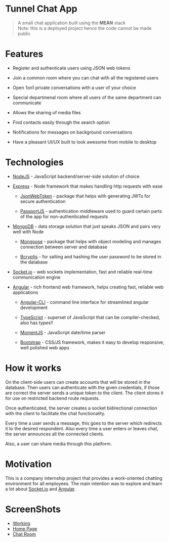 # Tunnel Chat App

> A small chat application built using the **MEAN** stack  
> Note: this is a deployed project hence the code cannot be made public

# Features

- Register and authenticate users using JSON web tokens

- Join a common room where you can chat with all the registered users

- Open 1on1 private conversations with a user of your choice

- Special departmenal room where all users of the same department can communicate

- Allows the sharing of media files

- Find contacts easily through the search option

- Notifications for messages on background conversations

- Have a pleasant UI/UX built to look awesome from mobile to desktop

# Technologies

- [NodeJS](https://nodejs.org/) - JavaScript backend/server-side solution of choice

- [Express](https://expressjs.com/) - Node framework that makes handling http requests with ease

  - [JsonWebToken](https://www.npmjs.com/package/jsonwebtoken) - package that helps with generating JWTs for secure authentication

  - [PassportJS](http://passportjs.org/) - authentication middleware used to guard certain parts of the app for non-authenticated requests

- [MongoDB](https://www.mongodb.com/) - data storage solution that just speaks JSON and pairs very well with Node

  - [Mongoose](http://mongoosejs.com/) - package that helps with object modeling and manages connection between server and database

  - [Bcryptjs](https://www.npmjs.com/package/bcryptjs) - for salting and hashing the user password to be stored in the database

- [Socket.io](https://socket.io/) - web sockets implementation, fast and reliable real-time communication engine

- [Angular](https://angular.io/) - rich frontend web framework, helps creating fast, reliable web applications

  - [Angular-CLI](https://cli.angular.io/) - command line interface for streamlined angular development

  - [TypeScript](https://www.typescriptlang.org/) - superset of JavaScript that can be compiler-checked, also has types!!

  - [MomentJS](https://momentjs.com/) - JavaScript date/time parser

  - [Bootstrap](http://getbootstrap.com/) - CSS/JS framework, makes it easy to develop responsive, well polished web apps

# How it works

On the client-side users can create accounts that will be stored in the database. Then users can authenticate with the given credentials, if those are correct the server sends a unique token to the client. The client stores it for use on restricted backend route requests.

Once authenticated, the server creates a socket bidirectional connection with the client to facilitate the chat functionality.

Every time a user sends a message, this goes to the server which redirects it to the desired respondent. Also every time a user enters or leaves chat, the server announces all the connected clients.

Also, a user can share media through this platform.

# Motivation

This is a company internship project that provides a work-oriented chatting environment for all employees. The main intention was to explore and learn a lot about [Socket.io](https://socket.io/) and [Angular](https://angular.io/).

# ScreenShots

- [Working](https://ibb.co/VQPVVS3)
- [Home Page](https://ibb.co/cD2hV2c)
- [Chat Room](https://ibb.co/YNvyK4w)
